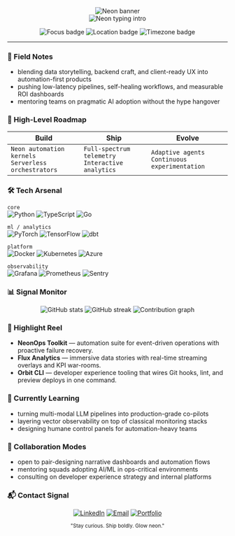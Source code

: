 <div align="center">
	<img src="https://capsule-render.vercel.app/api?type=rect&color=0:000000,100:0d0d0d&height=90&section=header&text=InnoScripts%20Lab&fontSize=42&fontColor=39FF14&animation=fadeIn" alt="Neon banner" />
	<br />
	<img src="https://readme-typing-svg.demolab.com?font=Share+Tech+Mono&size=26&duration=4000&pause=1500&color=39FF14&center=true&vCenter=true&multiline=true&width=640&height=80&lines=Code+Alchemy+in+Neon+and+Night;Building+immersive+automation+and+analytics" alt="Neon typing intro" />
</div>

<p align="center">
	<img src="https://img.shields.io/badge/Focus-AI%20Automations-000000?style=for-the-badge&logo=github&logoColor=ff00d4" alt="Focus badge" />
	<img src="https://img.shields.io/badge/Location-Remote-000000?style=for-the-badge&logo=google-maps&logoColor=00f5ff" alt="Location badge" />
	<img src="https://img.shields.io/badge/Timezone-UTC%2B3-000000?style=for-the-badge&logo=clockify&logoColor=39ff14" alt="Timezone badge" />
</p>

---

### 🔮 Field Notes
- blending data storytelling, backend craft, and client-ready UX into automation-first products
- pushing low-latency pipelines, self-healing workflows, and measurable ROI dashboards
- mentoring teams on pragmatic AI adoption without the hype hangover

### 🧭 High-Level Roadmap
<div align="center">

| Build                                                    | Ship                                                  | Evolve                                             |
| -------------------------------------------------------- | ----------------------------------------------------- | -------------------------------------------------- |
| `Neon automation kernels`<br/>`Serverless orchestrators` | `Full-spectrum telemetry`<br/>`Interactive analytics` | `Adaptive agents`<br/>`Continuous experimentation` |

</div>

### 🛠️ Tech Arsenal
`core`<br/>
![Python](https://img.shields.io/badge/Python-000000?style=for-the-badge&logo=python&logoColor=00f5ff)
![TypeScript](https://img.shields.io/badge/TypeScript-000000?style=for-the-badge&logo=typescript&logoColor=39ff14)
![Go](https://img.shields.io/badge/Go-000000?style=for-the-badge&logo=go&logoColor=ff00d4)

`ml / analytics`<br/>
![PyTorch](https://img.shields.io/badge/PyTorch-000000?style=for-the-badge&logo=pytorch&logoColor=ff00d4)
![TensorFlow](https://img.shields.io/badge/TensorFlow-000000?style=for-the-badge&logo=tensorflow&logoColor=ff8dfc)
![dbt](https://img.shields.io/badge/dbt-000000?style=for-the-badge&logo=dbt&logoColor=39ff14)

`platform`<br/>
![Docker](https://img.shields.io/badge/Docker-000000?style=for-the-badge&logo=docker&logoColor=00f5ff)
![Kubernetes](https://img.shields.io/badge/Kubernetes-000000?style=for-the-badge&logo=kubernetes&logoColor=39ff14)
![Azure](https://img.shields.io/badge/Azure-000000?style=for-the-badge&logo=microsoft-azure&logoColor=ff00d4)

`observability`<br/>
![Grafana](https://img.shields.io/badge/Grafana-000000?style=for-the-badge&logo=grafana&logoColor=ff00d4)
![Prometheus](https://img.shields.io/badge/Prometheus-000000?style=for-the-badge&logo=prometheus&logoColor=39ff14)
![Sentry](https://img.shields.io/badge/Sentry-000000?style=for-the-badge&logo=sentry&logoColor=00f5ff)

### 📊 Signal Monitor
<div align="center">
	<img src="https://github-readme-stats.vercel.app/api?username=InnoScripts2&show_icons=true&hide_border=true&bg_color=000000&title_color=39FF14&text_color=ffffff&icon_color=ff00d4" alt="GitHub stats" />
	<img src="https://github-readme-streak-stats.herokuapp.com?user=InnoScripts2&theme=black-ice&hide_border=true&background=000000&ring=39FF14&fire=ff00d4&currStreakLabel=00f5ff" alt="GitHub streak" />
	<img src="https://github-readme-activity-graph.vercel.app/graph?username=InnoScripts2&bg_color=000000&color=39FF14&line=ff00d4&point=00f5ff&area=true&hide_border=true" alt="Contribution graph" />
</div>

### 🚀 Highlight Reel
- **NeonOps Toolkit** — automation suite for event-driven operations with proactive failure recovery.
- **Flux Analytics** — immersive data stories with real-time streaming overlays and KPI war-rooms.
- **Orbit CLI** — developer experience tooling that wires Git hooks, lint, and preview deploys in one command.

### 🧠 Currently Learning
- turning multi-modal LLM pipelines into production-grade co-pilots
- layering vector observability on top of classical monitoring stacks
- designing humane control panels for automation-heavy teams

### 🤝 Collaboration Modes
- open to pair-designing narrative dashboards and automation flows
- mentoring squads adopting AI/ML in ops-critical environments
- consulting on developer experience strategy and internal platforms

### 📬 Contact Signal
<p align="center">
	<a href="https://www.linkedin.com/in/innoscripts" target="_blank"><img src="https://img.shields.io/badge/LinkedIn-000000?style=for-the-badge&logo=linkedin&logoColor=00f5ff" alt="LinkedIn" /></a>
	<a href="mailto:hello@innoscripts.dev"><img src="https://img.shields.io/badge/Email-000000?style=for-the-badge&logo=gmail&logoColor=ff00d4" alt="Email" /></a>
	<a href="https://innoscripts.dev" target="_blank"><img src="https://img.shields.io/badge/Portfolio-000000?style=for-the-badge&logo=vercel&logoColor=39ff14" alt="Portfolio" /></a>
</p>

<div align="center">
  <sub>"Stay curious. Ship boldly. Glow neon."</sub>
</div>


